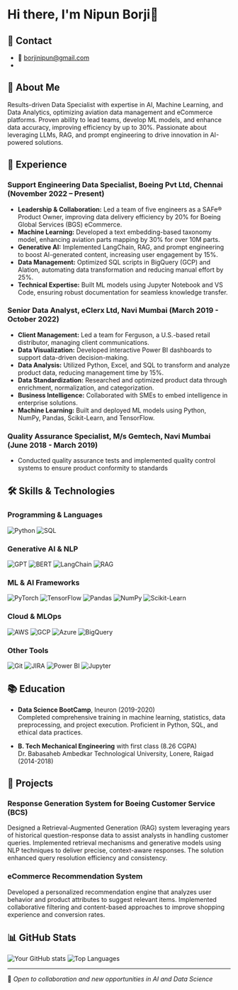 # Hi there, I'm Nipun Borji👋

## 📱 Contact
- 📧 borjinipun@gmail.com
- 
## 🚀 About Me
Results-driven Data Specialist with expertise in AI, Machine Learning, and Data Analytics, optimizing aviation data management and eCommerce platforms. Proven ability to lead teams, develop ML models, and enhance data accuracy, improving efficiency by up to 30%. Passionate about leveraging LLMs, RAG, and prompt engineering to drive innovation in AI-powered solutions.

## 💼 Experience

### Support Engineering Data Specialist, Boeing Pvt Ltd, Chennai (November 2022 – Present)
- **Leadership & Collaboration:** Led a team of five engineers as a SAFe® Product Owner, improving data delivery efficiency by 20% for Boeing Global Services (BGS) eCommerce.
- **Machine Learning:** Developed a text embedding-based taxonomy model, enhancing aviation parts mapping by 30% for over 10M parts.
- **Generative AI:** Implemented LangChain, RAG, and prompt engineering to boost AI-generated content, increasing user engagement by 15%.
- **Data Management:** Optimized SQL scripts in BigQuery (GCP) and Alation, automating data transformation and reducing manual effort by 25%.
- **Technical Expertise:** Built ML models using Jupyter Notebook and VS Code, ensuring robust documentation for seamless knowledge transfer.

### Senior Data Analyst, eClerx Ltd, Navi Mumbai (March 2019 - October 2022)
- **Client Management:** Led a team for Ferguson, a U.S.-based retail distributor, managing client communications.
- **Data Visualization:** Developed interactive Power BI dashboards to support data-driven decision-making.
- **Data Analysis:** Utilized Python, Excel, and SQL to transform and analyze product data, reducing management time by 15%.
- **Data Standardization:** Researched and optimized product data through enrichment, normalization, and categorization.
- **Business Intelligence:** Collaborated with SMEs to embed intelligence in enterprise solutions.
- **Machine Learning:** Built and deployed ML models using Python, NumPy, Pandas, Scikit-Learn, and TensorFlow.

### Quality Assurance Specialist, M/s Gemtech, Navi Mumbai (June 2018 - March 2019)
- Conducted quality assurance tests and implemented quality control systems to ensure product conformity to standards

## 🛠️ Skills & Technologies

### Programming & Languages
![Python](https://img.shields.io/badge/Python-3776AB?style=for-the-badge&logo=python&logoColor=white)
![SQL](https://img.shields.io/badge/SQL-4479A1?style=for-the-badge&logo=postgresql&logoColor=white)

### Generative AI & NLP
![GPT](https://img.shields.io/badge/GPT-412991?style=for-the-badge&logo=openai&logoColor=white)
![BERT](https://img.shields.io/badge/BERT-0F9D58?style=for-the-badge&logo=google&logoColor=white)
![LangChain](https://img.shields.io/badge/LangChain-121212?style=for-the-badge&logo=chainlink&logoColor=white)
![RAG](https://img.shields.io/badge/RAG-FF6F00?style=for-the-badge&logo=databricks&logoColor=white)

### ML & AI Frameworks
![PyTorch](https://img.shields.io/badge/PyTorch-EE4C2C?style=for-the-badge&logo=pytorch&logoColor=white)
![TensorFlow](https://img.shields.io/badge/TensorFlow-FF6F00?style=for-the-badge&logo=tensorflow&logoColor=white)
![Pandas](https://img.shields.io/badge/Pandas-150458?style=for-the-badge&logo=pandas&logoColor=white)
![NumPy](https://img.shields.io/badge/NumPy-013243?style=for-the-badge&logo=numpy&logoColor=white)
![Scikit-Learn](https://img.shields.io/badge/Scikit--Learn-F7931E?style=for-the-badge&logo=scikit-learn&logoColor=white)

### Cloud & MLOps
![AWS](https://img.shields.io/badge/AWS-232F3E?style=for-the-badge&logo=amazonaws&logoColor=white)
![GCP](https://img.shields.io/badge/GCP-4285F4?style=for-the-badge&logo=googlecloud&logoColor=white)
![Azure](https://img.shields.io/badge/Azure-0078D4?style=for-the-badge&logo=microsoftazure&logoColor=white)
![BigQuery](https://img.shields.io/badge/BigQuery-4285F4?style=for-the-badge&logo=googlecloud&logoColor=white)

### Other Tools
![Git](https://img.shields.io/badge/Git-F05032?style=for-the-badge&logo=git&logoColor=white)
![JIRA](https://img.shields.io/badge/JIRA-0052CC?style=for-the-badge&logo=jira&logoColor=white)
![Power BI](https://img.shields.io/badge/Power_BI-F2C811?style=for-the-badge&logo=powerbi&logoColor=black)
![Jupyter](https://img.shields.io/badge/Jupyter-F37626?style=for-the-badge&logo=jupyter&logoColor=white)

## 📚 Education
- **Data Science BootCamp**, Ineuron (2019-2020)  
  Completed comprehensive training in machine learning, statistics, data preprocessing, and project execution. Proficient in Python, SQL, and ethical data practices.

- **B. Tech Mechanical Engineering** with first class (8.26 CGPA)  
  Dr. Babasaheb Ambedkar Technological University, Lonere, Raigad (2014-2018)

## 🚀 Projects

### Response Generation System for Boeing Customer Service (BCS)
Designed a Retrieval-Augmented Generation (RAG) system leveraging years of historical question-response data to assist analysts in handling customer queries. Implemented retrieval mechanisms and generative models using NLP techniques to deliver precise, context-aware responses. The solution enhanced query resolution efficiency and consistency.

### eCommerce Recommendation System
Developed a personalized recommendation engine that analyzes user behavior and product attributes to suggest relevant items. Implemented collaborative filtering and content-based approaches to improve shopping experience and conversion rates.

## 📊 GitHub Stats
![Your GitHub stats](https://github-readme-stats.vercel.app/api?username=YourGitHubUsername&show_icons=true&theme=radical)
![Top Languages](https://github-readme-stats.vercel.app/api/top-langs/?username=YourGitHubUsername&layout=compact&theme=radical)

---
📌 *Open to collaboration and new opportunities in AI and Data Science*
